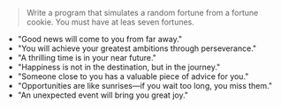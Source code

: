 > Write a program that simulates a random fortune from a fortune cookie. You must have at leas seven fortunes.

- "Good news will come to you from far away."
- "You will achieve your greatest ambitions through perseverance."
- "A thrilling time is in your near future."
- "Happiness is not in the destination, but in the journey."
- "Someone close to you has a valuable piece of advice for you."
- "Opportunities are like sunrises—if you wait too long, you miss them."
- "An unexpected event will bring you great joy."